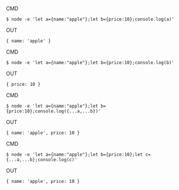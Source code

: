 CMD

```
$ node -e 'let a={name:"apple"};let b={price:10};console.log(a)'
```

OUT

```
{ name: 'apple' }
```

CMD

```
$ node -e 'let a={name:"apple"};let b={price:10};console.log(b)'
```

OUT

```
{ price: 10 }
```

CMD

```
$ node -e 'let a={name:"apple"};let b={price:10};console.log({...a,...b})'
```

OUT

```
{ name: 'apple', price: 10 }
```

CMD

```
$ node -e 'let a={name:"apple"};let b={price:10};let c={...a,...b};console.log(c)'
```

OUT

```
{ name: 'apple', price: 10 }
```
